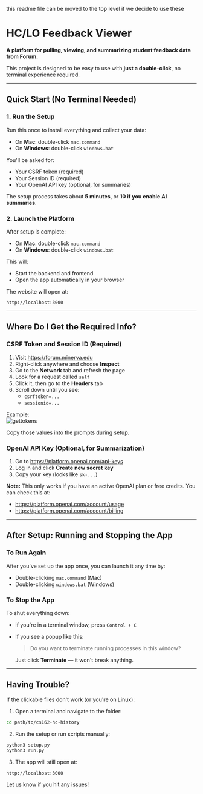 this readme file can be moved to the top level if we decide to use these

# HC/LO Feedback Viewer

**A platform for pulling, viewing, and summarizing student feedback data from Forum.**

This project is designed to be easy to use with **just a double-click**, no terminal experience required.

---

## Quick Start (No Terminal Needed)

### 1. Run the Setup
Run this once to install everything and collect your data:

- On **Mac**: double-click `mac.command`
- On **Windows**: double-click `windows.bat`

You'll be asked for:
- Your CSRF token (required)
- Your Session ID (required)
- Your OpenAI API key (optional, for summaries)

The setup process takes about **5 minutes**, or **10 if you enable AI summaries**.

### 2. Launch the Platform
After setup is complete:

- On **Mac**: double-click `mac.command`
- On **Windows**: double-click `windows.bat`

This will:
- Start the backend and frontend
- Open the app automatically in your browser

The website will open at:

```
http://localhost:3000
```

---

## Where Do I Get the Required Info?

### CSRF Token and Session ID (Required)

1. Visit https://forum.minerva.edu
2. Right-click anywhere and choose **Inspect**
3. Go to the **Network** tab and refresh the page
4. Look for a request called `self`
5. Click it, then go to the **Headers** tab
6. Scroll down until you see:
   - `csrftoken=...`
   - `sessionid=...`

Example:  
![gettokens](https://github.com/user-attachments/assets/549df9fd-36ec-45c2-8a70-d42ffc7f0b25)

Copy those values into the prompts during setup.

### OpenAI API Key (Optional, for Summarization)

1. Go to https://platform.openai.com/api-keys
2. Log in and click **Create new secret key**
3. Copy your key (looks like `sk-...`)

**Note:** This only works if you have an active OpenAI plan or free credits. You can check this at:
- https://platform.openai.com/account/usage
- https://platform.openai.com/account/billing

---

## After Setup: Running and Stopping the App

### To Run Again
After you've set up the app once, you can launch it any time by:

- Double-clicking `mac.command` (Mac)
- Double-clicking `windows.bat` (Windows)

### To Stop the App
To shut everything down:

- If you're in a terminal window, press `Control + C`
- If you see a popup like this:

  > Do you want to terminate running processes in this window?

  Just click **Terminate** — it won't break anything.

---

## Having Trouble?
If the clickable files don't work (or you're on Linux):

1. Open a terminal and navigate to the folder:

```bash
cd path/to/cs162-hc-history
```

2. Run the setup or run scripts manually:

```bash
python3 setup.py
python3 run.py
```

3. The app will still open at:

```
http://localhost:3000
```

Let us know if you hit any issues!

